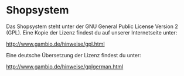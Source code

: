 # Shopsystem 

Das Shopsystem steht unter der GNU General Public License Version 2 \(GPL\). Eine Kopie der Lizenz findest du auf unserer Internetseite unter:

http://www.gambio.de/hinweise/gpl.html

Eine deutsche Übersetzung der Lizenz findest du unter:

http://www.gambio.de/hinweise/gplgerman.html



